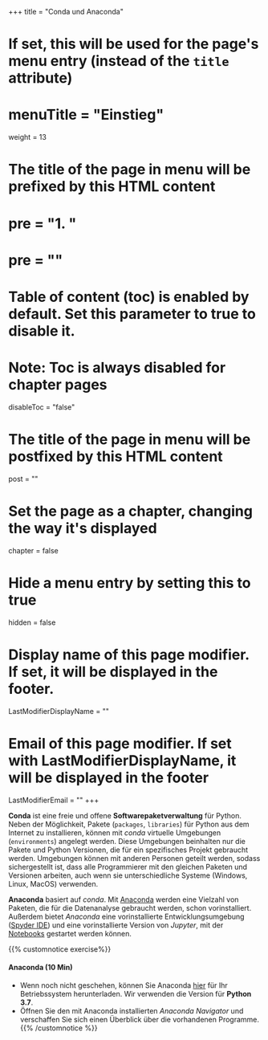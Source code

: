 +++
title = "Conda und Anaconda"
# If set, this will be used for the page's menu entry (instead of the `title` attribute)
# menuTitle = "Einstieg"
weight = 13
# The title of the page in menu will be prefixed by this HTML content
# pre = "<b>1. </b>"
# pre = "<i class='fab fa-github'></i>"
# Table of content (toc) is enabled by default. Set this parameter to true to disable it.
# Note: Toc is always disabled for chapter pages
disableToc = "false"
# The title of the page in menu will be postfixed by this HTML content
post = ""
# Set the page as a chapter, changing the way it's displayed
chapter = false
# Hide a menu entry by setting this to true
hidden = false
# Display name of this page modifier. If set, it will be displayed in the footer.
LastModifierDisplayName = ""
# Email of this page modifier. If set with LastModifierDisplayName, it will be displayed in the footer
LastModifierEmail = ""
+++


**Conda** ist eine freie und offene **Softwarepaketverwaltung** für Python. Neben der Möglichkeit, Pakete (`packages`, `libraries`) für Python aus dem Internet zu installieren, können mit *conda* virtuelle Umgebungen (`environments`) angelegt werden. Diese Umgebungen beinhalten nur die Pakete und Python Versionen, die für ein spezifisches Projekt gebraucht werden. Umgebungen können mit anderen Personen geteilt werden, sodass sichergestellt ist, dass alle Programmierer mit den gleichen Paketen und Versionen arbeiten, auch wenn sie unterschiedliche Systeme (Windows, Linux, MacOS) verwenden.

**Anaconda** basiert auf *conda*. Mit [Anaconda](https://www.anaconda.com/distribution/) werden eine Vielzahl von Paketen, die für die Datenanalyse gebraucht werden, schon vorinstalliert. Außerdem bietet *Anaconda* eine vorinstallierte Entwicklungsumgebung ([Spyder IDE](https://www.spyder-ide.org/)) und eine vorinstallierte Version von *Jupyter*, mit der [Notebooks](https://jupyter.org/) gestartet werden können.

{{% customnotice exercise%}}
#### Anaconda (10 Min)

- Wenn noch nicht geschehen, können Sie Anaconda [hier](https://www.anaconda.com/distribution/) für Ihr Betriebssystem herunterladen. Wir verwenden die Version für **Python 3.7**.
- Öffnen Sie den mit Anaconda installierten *Anaconda Navigator* und verschaffen Sie sich einen Überblick über die vorhandenen Programme. 
{{% /customnotice %}}
